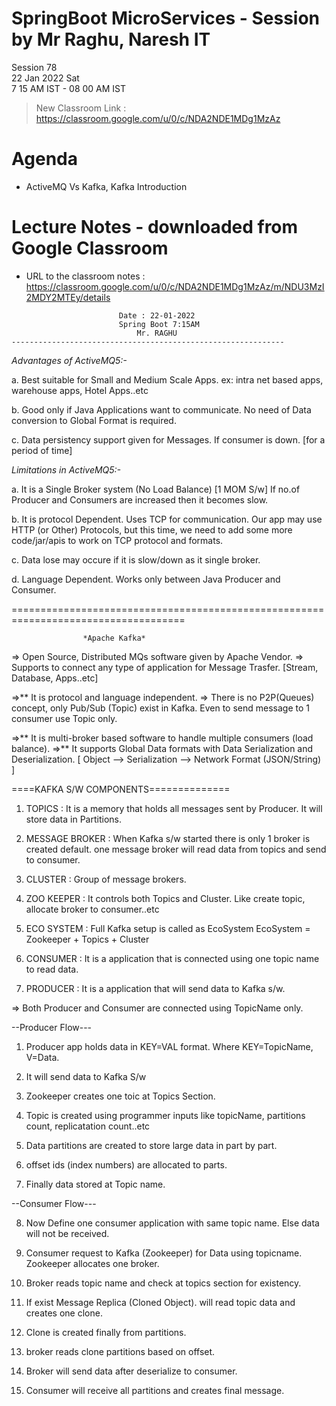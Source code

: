 # SpringBoot MicroServices - Session by Mr Raghu, Naresh IT

Session 78 \
22 Jan 2022 Sat \
7 15 AM IST - 08 00 AM IST

> New Classroom Link : https://classroom.google.com/u/0/c/NDA2NDE1MDg1MzAz

# Agenda

* ActiveMQ Vs Kafka, Kafka Introduction

# Lecture Notes - downloaded from Google Classroom

* URL to the classroom notes : https://classroom.google.com/u/0/c/NDA2NDE1MDg1MzAz/m/NDU3MzI2MDY2MTEy/details

```
						Date : 22-01-2022
						Spring Boot 7:15AM
 						    Mr. RAGHU
-------------------------------------------------------------
```
*Advantages of ActiveMQ5:-*

a. Best suitable for Small and Medium Scale Apps.
 ex: intra net based apps, warehouse apps, Hotel Apps..etc

b. Good only if Java Applications want to communicate.
   No need of Data conversion to Global Format is required.

c. Data persistency support given for Messages. If consumer is down.
   [for a period of time]

*Limitations in ActiveMQ5:-*

a. It is a Single Broker system (No Load Balance) [1 MOM S/w]
  If no.of Producer and Consumers are increased then it becomes slow.

b. It is protocol Dependent. Uses TCP for communication.
  Our app may use HTTP (or Other) Protocols, but this time, we need to add
  some more code/jar/apis to work on TCP protocol and formats.

c. Data lose may occure if it is slow/down as it single broker.

d. Language Dependent. Works only between Java Producer and Consumer.

====================================================================================

			        *Apache Kafka*

=> Open Source, Distributed MQs software given by Apache Vendor.
=> Supports to connect any type of application for Message Trasfer.
   [Stream, Database, Apps..etc]

=>** It is protocol and language independent.
=> There is no P2P(Queues) concept, only Pub/Sub (Topic) exist in Kafka.
   Even to send message to 1 consumer use Topic only.

=>** It is multi-broker based software to handle multiple consumers (load balance).
=>** It supports Global Data formats with Data Serialization and Deserialization.
     [ Object --> Serialization --> Network Format (JSON/String) ]


====KAFKA S/W COMPONENTS==============

1. TOPICS : It is a memory that holds all messages sent by Producer.
             It will store data in Partitions.

2. MESSAGE BROKER : When Kafka s/w started there is only 1 broker is created default.
	   one message broker will read data from topics and send to consumer.

3. CLUSTER  : Group of message brokers.

4. ZOO KEEPER : It controls both Topics and Cluster.
               Like create topic, allocate broker to consumer..etc

5. ECO SYSTEM : Full Kafka setup is called as EcoSystem
         EcoSystem = Zookeeper + Topics + Cluster

6. CONSUMER : It is a application that is connected using one topic name to read data.

7. PRODUCER : It is a application that will send data to Kafka s/w.

=> Both Producer and Consumer are connected using TopicName only.

--Producer Flow---

1. Producer app holds data in KEY=VAL format. Where KEY=TopicName, V=Data.
2. It will send data to Kafka S/w
3. Zookeeper creates one toic at Topics Section.
4. Topic is created using programmer inputs like
   topicName, partitions count, replicatation count..etc

5. Data partitions are created to store large data in part by part.
6. offset ids (index numbers) are allocated to parts.
7. Finally data stored at Topic name.

--Consumer Flow---

8. Now Define one consumer application with same topic name.
   Else data will not be received.

9. Consumer request to Kafka (Zookeeper) for Data using topicname.
   Zookeeper allocates one broker.

10. Broker reads topic name and check at topics section for existency.

11. If exist Message Replica (Cloned Object).
    will read topic data and creates one clone.

12. Clone is created finally from partitions.

13. broker reads clone partitions based on offset.

14. Broker will send data after deserialize to consumer.

15. Consumer will receive all partitions and creates final message.

